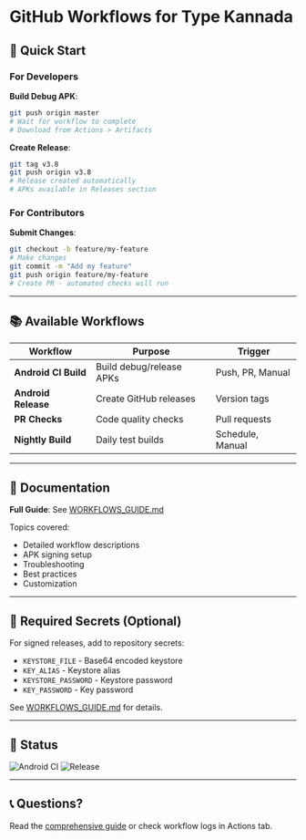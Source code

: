 # GitHub Workflows for Type Kannada

## 🚀 Quick Start

### For Developers

**Build Debug APK**:
```bash
git push origin master
# Wait for workflow to complete
# Download from Actions > Artifacts
```

**Create Release**:
```bash
git tag v3.8
git push origin v3.8
# Release created automatically
# APKs available in Releases section
```

### For Contributors

**Submit Changes**:
```bash
git checkout -b feature/my-feature
# Make changes
git commit -m "Add my feature"
git push origin feature/my-feature
# Create PR - automated checks will run
```

---

## 📚 Available Workflows

| Workflow | Purpose | Trigger |
|----------|---------|---------|
| **Android CI Build** | Build debug/release APKs | Push, PR, Manual |
| **Android Release** | Create GitHub releases | Version tags |
| **PR Checks** | Code quality checks | Pull requests |
| **Nightly Build** | Daily test builds | Schedule, Manual |

---

## 📖 Documentation

**Full Guide**: See [WORKFLOWS_GUIDE.md](./WORKFLOWS_GUIDE.md)

Topics covered:
- Detailed workflow descriptions
- APK signing setup
- Troubleshooting
- Best practices
- Customization

---

## 🔐 Required Secrets (Optional)

For signed releases, add to repository secrets:

- `KEYSTORE_FILE` - Base64 encoded keystore
- `KEY_ALIAS` - Keystore alias
- `KEYSTORE_PASSWORD` - Keystore password
- `KEY_PASSWORD` - Key password

See [WORKFLOWS_GUIDE.md](./WORKFLOWS_GUIDE.md#setup-apk-signing) for details.

---

## 🎯 Status

![Android CI](../../workflows/Android%20CI%20Build/badge.svg)
![Release](../../workflows/Android%20Release%20Build/badge.svg)

---

## 📞 Questions?

Read the [comprehensive guide](./WORKFLOWS_GUIDE.md) or check workflow logs in Actions tab.

